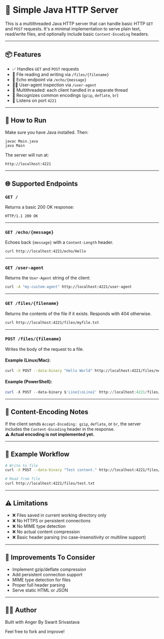 # 🧠 Simple Java HTTP Server

This is a multithreaded Java HTTP server that can handle basic HTTP `GET` and `POST` requests. It's a minimal implementation to serve plain text, read/write files, and optionally include basic `Content-Encoding` headers.

---

## 📦 Features

- ✅ Handles `GET` and `POST` requests  
- 📁 File reading and writing via `/files/{filename}`  
- 🧪 Echo endpoint via `/echo/{message}`  
- 🧑‍💻 User-agent inspection via `/user-agent`  
- 🧵 Multithreaded: each client handled in a separate thread  
- 🧲 Recognizes common encodings (`gzip`, `deflate`, `br`)  
- 🔁 Listens on port `4221`

---

## 🔧 How to Run

Make sure you have Java installed. Then:

```bash
javac Main.java
java Main
```

The server will run at:

```
http://localhost:4221
```

---

## 🌐 Supported Endpoints

### `GET /`
Returns a basic 200 OK response:

```
HTTP/1.1 200 OK
```

---

### `GET /echo/{message}`
Echoes back `{message}` with a `Content-Length` header.

```bash
curl http://localhost:4221/echo/Hello
```

---

### `GET /user-agent`
Returns the `User-Agent` string of the client:

```bash
curl -A "my-custom-agent" http://localhost:4221/user-agent
```

---

### `GET /files/{filename}`
Returns the contents of the file if it exists. Responds with 404 otherwise.

```bash
curl http://localhost:4221/files/myfile.txt
```

---

### `POST /files/{filename}`
Writes the body of the request to a file.

#### Example (Linux/Mac):
```bash
curl -X POST --data-binary "Hello World" http://localhost:4221/files/newfile.txt
```

#### Example (PowerShell):
```powershell
curl -X POST --data-binary $'Line1\nLine2' http://localhost:4221/files/newfile.txt
```

---

## 📌 Content-Encoding Notes

If the client sends `Accept-Encoding: gzip`, `deflate`, or `br`, the server includes the `Content-Encoding` header in the response.  
**⚠️ Actual encoding is not implemented yet.**

---

## 🧪 Example Workflow

```bash
# Write to file
curl -X POST --data-binary "Test content." http://localhost:4221/files/test.txt

# Read from file
curl http://localhost:4221/files/test.txt
```

---

## ⚠️ Limitations

- ❌ Files saved in current working directory only
- ❌ No HTTPS or persistent connections
- ❌ No MIME type detection
- ❌ No actual content compression
- ❌ Basic header parsing (no case-insensitivity or multiline support)

---

## 🚀 Improvements To Consider

- Implement gzip/deflate compression
- Add persistent connection support
- MIME type detection for files
- Proper full header parsing
- Serve static HTML or JSON
---

## 👨‍💻 Author

Built with Anger By Swarit Srivastava

Feel free to fork and improve!
